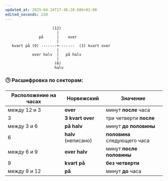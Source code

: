 ```yaml
---
updated_at: 2025-04-24T17:46:28.686+02:00
edited_seconds: 220
---
```





```
					 (12)
					   |
			   på      |    over
					   |
   kvart på (9) -------+-------  (3) kvart over
					   |
			over halv  |   på halv
					   |
					  (6)
					  halv

```




### 🕒 Расшифровка по секторам:

|Расположение на часах|Норвежский|Значение|
|---|---|---|
|между 12 и 3|**over**|минут **после** часа|
|3|**3 kvart over**|три четверти **после**|
|между 3 и 6|**på halv**|минут **до половины**|
|6|**halv** (неписано)|**половина** следующего часа|
|между 6 и 9|**over halv**|минут **после половины**|
|9|**kvart på**|**без четверти**|
|между 9 и 12|**på**|минут **до** часа|
